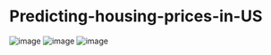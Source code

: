 # Predicting-housing-prices-in-US

![image](https://user-images.githubusercontent.com/53685806/108661935-1e59ab00-74f3-11eb-8db8-0ce84fbf32e5.png)
![image](https://user-images.githubusercontent.com/53685806/108661999-4ba65900-74f3-11eb-8cdc-30bfb0e9fa73.png)
![image](https://user-images.githubusercontent.com/53685806/108662031-6aa4eb00-74f3-11eb-8cd3-21ce3a5b58c9.png)

